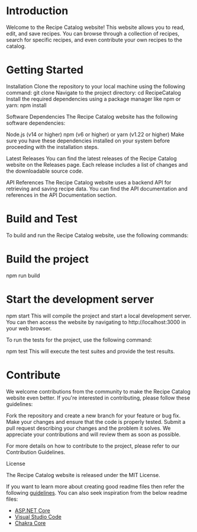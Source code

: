 # Introduction 
Welcome to the Recipe Catalog website! This website allows you to read, edit, and save recipes. 
You can browse through a collection of recipes, search for specific recipes, and even contribute your own recipes to the catalog.


# Getting Started
Installation
Clone the repository to your local machine using the following command:
git clone <repository-url>
Navigate to the project directory:
cd RecipeCatalog
Install the required dependencies using a package manager like npm or yarn:
npm install

Software Dependencies
The Recipe Catalog website has the following software dependencies:

Node.js (v14 or higher)
npm (v6 or higher) or yarn (v1.22 or higher)
Make sure you have these dependencies installed on your system before proceeding with the installation steps.

Latest Releases
You can find the latest releases of the Recipe Catalog website on the Releases page. Each release includes a list of changes and the downloadable source code.

API References
The Recipe Catalog website uses a backend API for retrieving and saving recipe data. You can find the API documentation and references in the API Documentation section.

# Build and Test
To build and run the Recipe Catalog website, use the following commands:

# Build the project
npm run build

# Start the development server
npm start
This will compile the project and start a local development server. You can then access the website by navigating to http://localhost:3000 in your web browser.

To run the tests for the project, use the following command:

npm test
This will execute the test suites and provide the test results.

# Contribute
We welcome contributions from the community to make the Recipe Catalog website even better. If you're interested in contributing, please follow these guidelines:

Fork the repository and create a new branch for your feature or bug fix.
Make your changes and ensure that the code is properly tested.
Submit a pull request describing your changes and the problem it solves.
We appreciate your contributions and will review them as soon as possible.

For more details on how to contribute to the project, please refer to our Contribution Guidelines.

License

The Recipe Catalog website is released under the MIT License.

If you want to learn more about creating good readme files then refer the following [guidelines](https://docs.microsoft.com/en-us/azure/devops/repos/git/create-a-readme?view=azure-devops). You can also seek inspiration from the below readme files:
- [ASP.NET Core](https://github.com/aspnet/Home)
- [Visual Studio Code](https://github.com/Microsoft/vscode)
- [Chakra Core](https://github.com/Microsoft/ChakraCore)